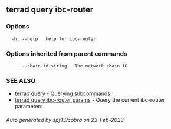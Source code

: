 ## terrad query ibc-router



### Options

```
  -h, --help   help for ibc-router
```

### Options inherited from parent commands

```
      --chain-id string   The network chain ID
```

### SEE ALSO

* [terrad query](terrad_query.md)	 - Querying subcommands
* [terrad query ibc-router params](terrad_query_ibc-router_params.md)	 - Query the current ibc-router parameters

###### Auto generated by spf13/cobra on 23-Feb-2023
